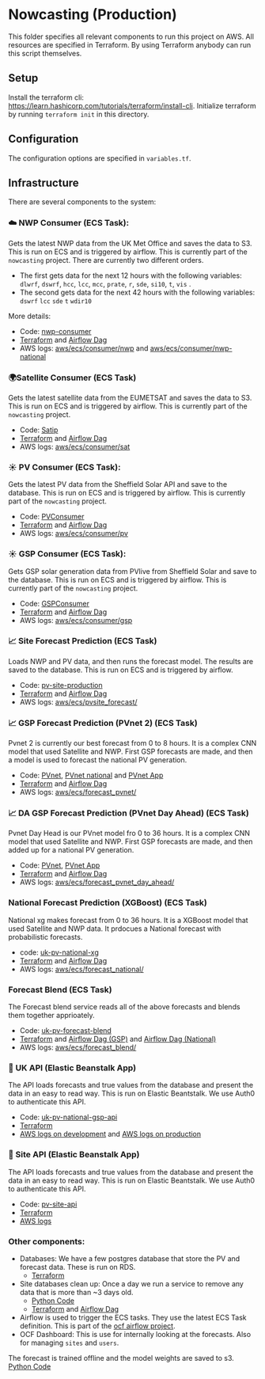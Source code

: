 # Nowcasting (Production)

This folder specifies all relevant components to run this project on AWS.
All resources are specified in Terraform. By using Terraform anybody can run this script themselves.

## Setup

Install the terraform cli: https://learn.hashicorp.com/tutorials/terraform/install-cli. 
Initialize terraform by running `terraform init` in this directory.

## Configuration

The configuration options are specified in `variables.tf`.


## Infrastructure

There are several components to the system:

### ☁️ NWP Consumer (ECS Task):
Gets the latest NWP data from the UK Met Office and saves the data to S3. This is run on ECS and is triggered by airflow. This is currently part of the `nowcasting` project. There are currently two different orders. 
- The first gets data for the next 12 hours with the following variables: `dlwrf`, `dswrf`, `hcc`, `lcc`, `mcc`, `prate`, `r`, `sde`, `si10`, `t`, `vis` .
- The second gets data for the next 42 hours with the following variables:  `dswrf` `lcc` `sde` `t` `wdir10`

More details:
   - Code: [nwp-consumer](https://github.com/openclimatefix/nwp-consumer)
   - [Terraform](https://github.com/openclimatefix/ocf-infrastructure/tree/main/terraform/modules/services/nwp) 
and [Airflow Dag](https://github.com/openclimatefix/ocf-infrastructure/blob/main/terraform/modules/services/airflow/dags/uk/nwp-dag.py)
   - AWS logs: [aws/ecs/consumer/nwp](https://eu-west-1.console.aws.amazon.com/cloudwatch/home?region=eu-west-1#logsV2:log-groups/log-group/$252Faws$252Fecs$252Fconsumer$252Fnwp$252F) 
and [aws/ecs/consumer/nwp-national](https://eu-west-1.console.aws.amazon.com/cloudwatch/home?region=eu-west-1#logsV2:log-groups/log-group/$252Faws$252Fecs$252Fconsumer$252Fnwp-national$252F) 

### 🌍Satellite Consumer (ECS Task)
Gets the latest satellite data from the EUMETSAT and saves the data to S3. This is run on ECS and is triggered by airflow. This is currently part of the `nowcasting` project.
   - Code: [Satip](https://github.com/openclimatefix/Satip)
   - [Terraform](https://github.com/openclimatefix/ocf-infrastructure/tree/main/terraform/modules/services/sat) 
  and [Airflow Dag](https://github.com/openclimatefix/ocf-infrastructure/blob/main/terraform/modules/services/airflow/dags/uk/satellite-dag.py)
  - AWS logs: [aws/ecs/consumer/sat](https://eu-west-1.console.aws.amazon.com/cloudwatch/home?region=eu-west-1#logsV2:log-groups/log-group/$252Faws$252Fecs$252Fconsumer$252Fsat$252F) 

### ☀️ PV Consumer (ECS Task):
Gets the latest PV data from the Sheffield Solar API and save to the database. This is run on ECS and is triggered by airflow. This is currently part of the `nowcasting` project. 
   - Code: [PVConsumer](https://github.com/openclimatefix/PVConsumer)
   - [Terraform](https://github.com/openclimatefix/ocf-infrastructure/tree/main/terraform/modules/services/pv)
and [Airflow Dag](https://github.com/openclimatefix/ocf-infrastructure/blob/main/terraform/modules/services/airflow/dags/uk/pv-dag.py)
   - AWS logs: [aws/ecs/consumer/pv](https://eu-west-1.console.aws.amazon.com/cloudwatch/home?region=eu-west-1#logsV2:log-groups/log-group/$252Faws$252Fecs$252Fconsumer$252Fpv$252F) 

### ☀️ GSP Consumer (ECS Task):
Gets GSP solar generation data from PVlive from Sheffield Solar and save to the database. This is run on ECS and is triggered by airflow. This is currently part of the `nowcasting` project. 
   - Code: [GSPConsumer](https://github.com/openclimatefix/GSPConsumer)
   - [Terraform](https://github.com/openclimatefix/ocf-infrastructure/tree/main/terraform/modules/services/gsp)
and [Airflow Dag](https://github.com/openclimatefix/ocf-infrastructure/blob/main/terraform/modules/services/airflow/dags/uk/gsp-dag.py)
   - AWS logs: [aws/ecs/consumer/gsp](https://eu-west-1.console.aws.amazon.com/cloudwatch/home?region=eu-west-1#logsV2:log-groups/log-group/$252Faws$252Fecs$252Fconsumer$252Fgsp$252F) 

### 📈 Site Forecast Prediction (ECS Task)
Loads NWP and PV data, and then runs the forecast model. The results are saved to the database. This is run on ECS and is triggered by airflow.
   - Code: [pv-site-production](https://github.com/openclimatefix/pv-site-production)
   - [Terraform](https://github.com/openclimatefix/ocf-infrastructure/tree/main/terraform/modules/services/forecast_generic) 
and [Airflow Dag](https://github.com/openclimatefix/ocf-infrastructure/blob/main/terraform/modules/services/airflow/dags/uk/forecast-site-dag.py)
   - AWS logs: [aws/ecs/pvsite_forecast/](https://eu-west-1.console.aws.amazon.com/cloudwatch/home?region=eu-west-1#logsV2:log-groups/log-group/$252Faws$252Fecs$252Fpvsite_forecast$252F)

### 📈 GSP Forecast Prediction (PVnet 2) (ECS Task)
Pvnet 2 is currently our best forecast from 0 to 8 hours. It is a complex CNN model that used Satellite and NWP. First GSP forecasts are made, and then a model is used to forecast the national PV generation.
   - Code: [PVnet](https://github.com/openclimatefix/Pvnet), [PVnet national](https://github.com/openclimatefix/Pvnet-summation) and [PVnet App](https://github.com/openclimatefix/Pvnet_app)
   - [Terraform](https://github.com/openclimatefix/ocf-infrastructure/tree/main/terraform/modules/services/forecast_generic) 
and [Airflow Dag](https://github.com/openclimatefix/ocf-infrastructure/blob/main/terraform/modules/services/airflow/dags/uk/forecastg-gsp-dag.py)
   - AWS logs: [aws/ecs/forecast_pvnet/](https://eu-west-1.console.aws.amazon.com/cloudwatch/home?region=eu-west-1#logsV2:log-groups/log-group/$252Faws$252Fecs$252Fforecast_pvnet$252F)

### 📈 DA GSP Forecast Prediction (PVnet Day Ahead) (ECS Task)
Pvnet Day Head is our PVnet model fro 0 to 36 hours. It is a complex CNN model that used Satellite and NWP. First GSP forecasts are made, and then added up for a national PV generation.
   - Code: [PVnet](https://github.com/openclimatefix/Pvnet), [PVnet App](https://github.com/openclimatefix/Pvnet_app)
   - [Terraform](https://github.com/openclimatefix/ocf-infrastructure/tree/main/terraform/modules/services/forecast_generic) 
and [Airflow Dag](https://github.com/openclimatefix/ocf-infrastructure/blob/main/terraform/modules/services/airflow/dags/uk/forecastg-gsp-dag.py)
   - AWS logs: [aws/ecs/forecast_pvnet_day_ahead/](https://eu-west-1.console.aws.amazon.com/cloudwatch/home?region=eu-west-1#logsV2:log-groups/log-group/$252Faws$252Fecs$252Fforecast_pvnet_day_ahead$252F)


### National Forecast Prediction (XGBoost) (ECS Task)
National xg makes forecast from 0 to 36 hours. It is a XGBoost model that used Satellite and NWP data. It prdocues a National forecast with probabilistic forecasts.

   - code: [uk-pv-national-xg](https://github.com/openclimatefix/uk-pv-national-xg)
   - [Terraform](https://github.com/openclimatefix/ocf-infrastructure/tree/main/terraform/modules/services/forecast_generic) 
and [Airflow Dag](https://github.com/openclimatefix/ocf-infrastructure/blob/main/terraform/modules/services/airflow/dags/uk/forecastg-national-dag.py)
   - AWS logs: [aws/ecs/forecast_national/](https://eu-west-1.console.aws.amazon.com/cloudwatch/home?region=eu-west-1#logsV2:log-groups/log-group/$252Faws$252Fecs$252Fforecast_national$252F)

### Forecast Blend (ECS Task)
The Forecast blend service reads all of the above forecasts and blends them together apprioately.

   - Code: [uk-pv-forecast-blend](https://github.com/openclimatefix/uk-pv-forecast-blend)
   - [Terraform](https://github.com/openclimatefix/ocf-infrastructure/tree/main/terraform/modules/services/forecast_blend) 
and [Airflow Dag (GSP)](https://github.com/openclimatefix/ocf-infrastructure/blob/main/terraform/modules/services/airflow/dags/uk/forecastg-gsp-dag.py) and [Airflow Dag (National)](https://github.com/openclimatefix/ocf-infrastructure/blob/main/terraform/modules/services/airflow/dags/uk/forecastg-national-dag.py)
   - AWS logs: [aws/ecs/forecast_blend/](https://eu-west-1.console.aws.amazon.com/cloudwatch/home?region=eu-west-1#logsV2:log-groups/log-group/$252Faws$252Fecs$252Fforecast_blend$252F)

### 🚀 UK API (Elastic Beanstalk App)
The API loads forecasts and true values from the database and present the data in an easy to read way. This is run on Elastic Beantstalk. We use Auth0 to authenticate this API.
   - Code: [uk-pv-national-gsp-api](https://github.com/openclimatefix/uk-pv-national-gsp-api)
   - [Terraform](https://github.com/openclimatefix/ocf-infrastructure/tree/main/terraform/modules/services/api) 
   - [AWS logs on development](https://eu-west-1.console.aws.amazon.com/cloudwatch/home?region=eu-west-1#logsV2:log-groups/log-group/$252Faws$252Felasticbeanstalk$252Fnowcasting-api-development$252Fvar$252Flog$252Feb-docker$252Fcontainers$252Feb-current-app$252Fstdouterr.log)
 and [AWS logs on production](https://eu-west-1.console.aws.amazon.com/cloudwatch/home?region=eu-west-1#logsV2:log-groups/log-group/$252Faws$252Felasticbeanstalk$252Fnowcasting-api-production$252Fvar$252Flog$252Feb-docker$252Fcontainers$252Feb-current-app$252Fstdouterr.log)

### 🚀 Site API (Elastic Beanstalk App)
The API loads forecasts and true values from the database and present the data in an easy to read way. This is run on Elastic Beantstalk. We use Auth0 to authenticate this API.
   - Code: [pv-site-api](https://github.com/openclimatefix/pv-site-api)
   - [Terraform](https://github.com/openclimatefix/ocf-infrastructure/tree/main/terraform/modules/services/api_site) 
   - [AWS logs](https://eu-west-1.console.aws.amazon.com/cloudwatch/home?region=eu-west-1#logsV2:log-groups/log-group/$252Faws$252Felasticbeanstalk$252Fpvsite-production-api-sites$252Fvar$252Flog$252Feb-docker$252Fcontainers$252Feb-current-app$252Fstdouterr.log)

### Other components:
- Databases: We have a few postgres database that store the PV and forecast data. These is run on RDS.
   - [Terraform](https://github.com/openclimatefix/ocf-infrastructure/tree/main/terraform/modules/storage/postgres) 
- Site databases clean up: Once a day we run a service to remove any data that is more than ~3 days old. 
   - [Python Code](https://github.com/openclimatefix/pv-site-production/tree/main/database-cleanup)
   - [Terraform](https://github.com/openclimatefix/ocf-infrastructure/tree/main/terraform/modules/services/database_clean_up) 
 and [Airflow Dag](https://github.com/openclimatefix/ocf-infrastructure/blob/main/terraform/modules/services/airflow/dags/uk/forecast-site-dag.py#L49)
- Airflow is used to trigger the ECS tasks. They use the latest ECS Task definition. This is part of the [ocf airflow project](https://github.com/openclimatefix/ocf-infrastructure/tree/main/terraform/airflow). 
- OCF Dashboard: This is use for internally looking at the forecasts. Also for managing `sites` and `users`. 


The forecast is trained offline and the model weights are saved to s3. [Python Code](https://github.com/openclimatefix/pv-site-prediction)
